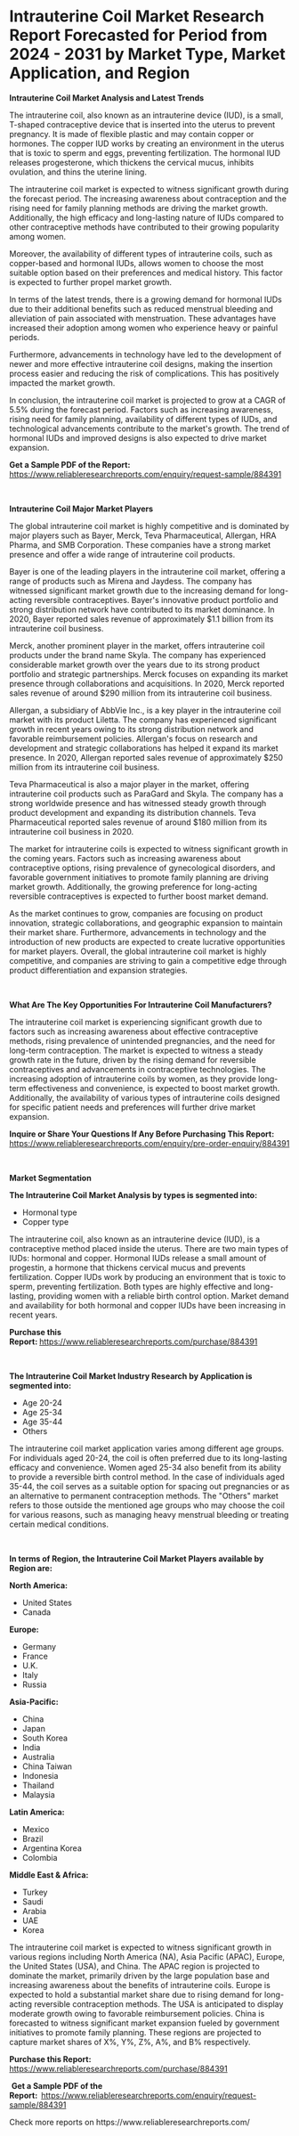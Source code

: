 <p><h1>Intrauterine Coil Market Research Report Forecasted for Period from 2024 -  2031 by Market Type, Market Application, and Region</h1></p><p><strong>Intrauterine Coil Market Analysis and Latest Trends</strong></p>
<p><p>The intrauterine coil, also known as an intrauterine device (IUD), is a small, T-shaped contraceptive device that is inserted into the uterus to prevent pregnancy. It is made of flexible plastic and may contain copper or hormones. The copper IUD works by creating an environment in the uterus that is toxic to sperm and eggs, preventing fertilization. The hormonal IUD releases progesterone, which thickens the cervical mucus, inhibits ovulation, and thins the uterine lining.</p><p>The intrauterine coil market is expected to witness significant growth during the forecast period. The increasing awareness about contraception and the rising need for family planning methods are driving the market growth. Additionally, the high efficacy and long-lasting nature of IUDs compared to other contraceptive methods have contributed to their growing popularity among women.</p><p>Moreover, the availability of different types of intrauterine coils, such as copper-based and hormonal IUDs, allows women to choose the most suitable option based on their preferences and medical history. This factor is expected to further propel market growth.</p><p>In terms of the latest trends, there is a growing demand for hormonal IUDs due to their additional benefits such as reduced menstrual bleeding and alleviation of pain associated with menstruation. These advantages have increased their adoption among women who experience heavy or painful periods.</p><p>Furthermore, advancements in technology have led to the development of newer and more effective intrauterine coil designs, making the insertion process easier and reducing the risk of complications. This has positively impacted the market growth.</p><p>In conclusion, the intrauterine coil market is projected to grow at a CAGR of 5.5% during the forecast period. Factors such as increasing awareness, rising need for family planning, availability of different types of IUDs, and technological advancements contribute to the market's growth. The trend of hormonal IUDs and improved designs is also expected to drive market expansion.</p></p>
<p><strong>Get a Sample PDF of the Report:&nbsp;</strong> <a href="https://www.reliableresearchreports.com/enquiry/request-sample/884391">https://www.reliableresearchreports.com/enquiry/request-sample/884391</a></p>
<p>&nbsp;</p>
<p><strong>Intrauterine Coil Major Market Players</strong></p>
<p><p>The global intrauterine coil market is highly competitive and is dominated by major players such as Bayer, Merck, Teva Pharmaceutical, Allergan, HRA Pharma, and SMB Corporation. These companies have a strong market presence and offer a wide range of intrauterine coil products.</p><p>Bayer is one of the leading players in the intrauterine coil market, offering a range of products such as Mirena and Jaydess. The company has witnessed significant market growth due to the increasing demand for long-acting reversible contraceptives. Bayer's innovative product portfolio and strong distribution network have contributed to its market dominance. In 2020, Bayer reported sales revenue of approximately $1.1 billion from its intrauterine coil business.</p><p>Merck, another prominent player in the market, offers intrauterine coil products under the brand name Skyla. The company has experienced considerable market growth over the years due to its strong product portfolio and strategic partnerships. Merck focuses on expanding its market presence through collaborations and acquisitions. In 2020, Merck reported sales revenue of around $290 million from its intrauterine coil business.</p><p>Allergan, a subsidiary of AbbVie Inc., is a key player in the intrauterine coil market with its product Liletta. The company has experienced significant growth in recent years owing to its strong distribution network and favorable reimbursement policies. Allergan's focus on research and development and strategic collaborations has helped it expand its market presence. In 2020, Allergan reported sales revenue of approximately $250 million from its intrauterine coil business.</p><p>Teva Pharmaceutical is also a major player in the market, offering intrauterine coil products such as ParaGard and Skyla. The company has a strong worldwide presence and has witnessed steady growth through product development and expanding its distribution channels. Teva Pharmaceutical reported sales revenue of around $180 million from its intrauterine coil business in 2020.</p><p>The market for intrauterine coils is expected to witness significant growth in the coming years. Factors such as increasing awareness about contraceptive options, rising prevalence of gynecological disorders, and favorable government initiatives to promote family planning are driving market growth. Additionally, the growing preference for long-acting reversible contraceptives is expected to further boost market demand.</p><p>As the market continues to grow, companies are focusing on product innovation, strategic collaborations, and geographic expansion to maintain their market share. Furthermore, advancements in technology and the introduction of new products are expected to create lucrative opportunities for market players. Overall, the global intrauterine coil market is highly competitive, and companies are striving to gain a competitive edge through product differentiation and expansion strategies.</p></p>
<p>&nbsp;</p>
<p><strong>What Are The Key Opportunities For Intrauterine Coil Manufacturers?</strong></p>
<p><p>The intrauterine coil market is experiencing significant growth due to factors such as increasing awareness about effective contraceptive methods, rising prevalence of unintended pregnancies, and the need for long-term contraception. The market is expected to witness a steady growth rate in the future, driven by the rising demand for reversible contraceptives and advancements in contraceptive technologies. The increasing adoption of intrauterine coils by women, as they provide long-term effectiveness and convenience, is expected to boost market growth. Additionally, the availability of various types of intrauterine coils designed for specific patient needs and preferences will further drive market expansion.</p></p>
<p><strong>Inquire or Share Your Questions If Any Before Purchasing This Report:</strong> <a href="https://www.reliableresearchreports.com/enquiry/pre-order-enquiry/884391">https://www.reliableresearchreports.com/enquiry/pre-order-enquiry/884391</a></p>
<p>&nbsp;</p>
<p><strong>Market Segmentation</strong></p>
<p><strong>The Intrauterine Coil Market Analysis by types is segmented into:</strong></p>
<p><ul><li>Hormonal type</li><li>Copper type</li></ul></p>
<p><p>The intrauterine coil, also known as an intrauterine device (IUD), is a contraceptive method placed inside the uterus. There are two main types of IUDs: hormonal and copper. Hormonal IUDs release a small amount of progestin, a hormone that thickens cervical mucus and prevents fertilization. Copper IUDs work by producing an environment that is toxic to sperm, preventing fertilization. Both types are highly effective and long-lasting, providing women with a reliable birth control option. Market demand and availability for both hormonal and copper IUDs have been increasing in recent years.</p></p>
<p><strong>Purchase this Report:&nbsp;</strong><a href="https://www.reliableresearchreports.com/purchase/884391">https://www.reliableresearchreports.com/purchase/884391</a></p>
<p>&nbsp;</p>
<p><strong>The Intrauterine Coil Market Industry Research by Application is segmented into:</strong></p>
<p><ul><li>Age 20-24</li><li>Age 25-34</li><li>Age 35-44</li><li>Others</li></ul></p>
<p><p>The intrauterine coil market application varies among different age groups. For individuals aged 20-24, the coil is often preferred due to its long-lasting efficacy and convenience. Women aged 25-34 also benefit from its ability to provide a reversible birth control method. In the case of individuals aged 35-44, the coil serves as a suitable option for spacing out pregnancies or as an alternative to permanent contraception methods. The "Others" market refers to those outside the mentioned age groups who may choose the coil for various reasons, such as managing heavy menstrual bleeding or treating certain medical conditions.</p></p>
<p>&nbsp;</p>
<p><strong>In terms of Region, the Intrauterine Coil Market Players available by Region are:</strong></p>
<p>
    <p> <strong> North America: </strong>
        <ul>
            <li>United States</li>
            <li>Canada</li>
        </ul>
        </p> 
    <p> <strong> Europe: </strong>
        <ul>
            <li>Germany</li>
            <li>France</li>
            <li>U.K.</li>
            <li>Italy</li>
            <li>Russia</li>
        </ul>
        </p> 
    <p> <strong> Asia-Pacific: </strong>
        <ul>
            <li>China</li>
            <li>Japan</li>
            <li>South Korea</li>
            <li>India</li>
            <li>Australia</li>
            <li>China Taiwan</li>
            <li>Indonesia</li>
            <li>Thailand</li>
            <li>Malaysia</li>
        </ul>
        </p> 
    <p> <strong> Latin America: </strong>
        <ul>
            <li>Mexico</li>
            <li>Brazil</li>
            <li>Argentina Korea</li>
            <li>Colombia</li>
        </ul>
        </p> 
    <p> <strong> Middle East & Africa: </strong>
        <ul>
            <li>Turkey</li>
            <li>Saudi</li>
            <li>Arabia</li>
            <li>UAE</li>
            <li>Korea</li>
        </ul>
    </p>
    </p>
<p><p>The intrauterine coil market is expected to witness significant growth in various regions including North America (NA), Asia Pacific (APAC), Europe, the United States (USA), and China. The APAC region is projected to dominate the market, primarily driven by the large population base and increasing awareness about the benefits of intrauterine coils. Europe is expected to hold a substantial market share due to rising demand for long-acting reversible contraception methods. The USA is anticipated to display moderate growth owing to favorable reimbursement policies. China is forecasted to witness significant market expansion fueled by government initiatives to promote family planning. These regions are projected to capture market shares of X%, Y%, Z%, A%, and B% respectively.</p></p>
<p><strong>Purchase this Report: </strong><a href="https://www.reliableresearchreports.com/purchase/884391">https://www.reliableresearchreports.com/purchase/884391</a></p>
<p>&nbsp;<strong>Get a Sample PDF of the Report:&nbsp;&nbsp;</strong><a href="https://www.reliableresearchreports.com/enquiry/request-sample/884391">https://www.reliableresearchreports.com/enquiry/request-sample/884391</a></p>
<p><strong></strong></p>
<p>Check more reports on https://www.reliableresearchreports.com/</p>